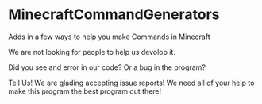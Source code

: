 MinecraftCommandGenerators
==========================

Adds in a few ways to help you make Commands in Minecraft

We are not looking for people to help us devolop it.

Did you see and error in our code? Or a bug in the program?

Tell Us! We are glading accepting issue reports! We need all of your help to make this program the best program out there!
